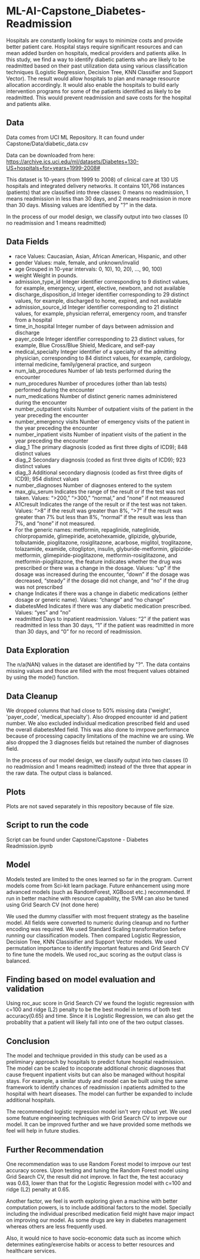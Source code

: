 # ML-AI-Capstone_Diabetes-Readmission
Hospitals are constantly looking for ways to minimize costs and provide better patient care. Hospital stays require significant resources and can mean added burden on hospitals, medical providers and patients alike. In this study, we find a way to identify diabetic patients who are likely to be readmitted based on their past utilization data using various classification techniques (Logistic Regression, Decision Tree, KNN Classifier and Support Vector). The result would allow hospitals to plan and manage resource allocation accordingly. It would also enable the hospitals to build early intervention programs for some of the patients identified as likely to be readmitted. This would prevent readmission and save costs for the hospital and patients alike.

## Data
Data comes from UCI ML Repository. It can found under Capstone/Data/diabetic_data.csv

Data can be downloaded from here:
https://archive.ics.uci.edu/ml/datasets/Diabetes+130-US+hospitals+for+years+1999-2008#

This dataset is 10-years (from 1999 to 2008) of clinical care at 130 US hospitals and integrated delivery networks.
It contains 101,766 instances (patients) that are classified into three classes: 0 means no readmission, 1 means readmission in less than 30 days, and 2 means readmission in more than 30 days. Missing values are identified by "?" in the data.

In the process of our model design, we classify output into two classes (0 no readmission and 1 means readmitted)

## Data Fields

- race Values: Caucasian, Asian, African American, Hispanic, and other
- gender Values: male, female, and unknown/invalid
- age Grouped in 10-year intervals: 0, 10), 10, 20), …, 90, 100)
- weight Weight in pounds.
- admission_type_id Integer identifier corresponding to 9 distinct values, for example, emergency, urgent, elective, newborn, and not available
- discharge_disposition_id Integer identifier corresponding to 29 distinct values, for example, discharged to home, expired, and not available
- admission_source_id Integer identifier corresponding to 21 distinct values, for example, physician referral, emergency room, and transfer from a hospital
- time_in_hospital Integer number of days between admission and discharge
- payer_code Integer identifier corresponding to 23 distinct values, for example, Blue Cross/Blue Shield, Medicare, and self-pay
- medical_specialty Integer identifier of a specialty of the admitting physician, corresponding to 84 distinct values, for example, cardiology, internal medicine, family/general practice, and surgeon
- num_lab_procedures Number of lab tests performed during the encounter
- num_procedures Number of procedures (other than lab tests) performed during the encounter
- num_medications Number of distinct generic names administered during the encounter
- number_outpatient visits Number of outpatient visits of the patient in the year preceding the encounter
- number_emergency visits Number of emergency visits of the patient in the year preceding the encounter
- number_inpatient visits Number of inpatient visits of the patient in the year preceding the encounter
- diag_1 The primary diagnosis (coded as first three digits of ICD9); 848 distinct values
- diag_2 Secondary diagnosis (coded as first three digits of ICD9); 923 distinct values
- diag_3 Additional secondary diagnosis (coded as first three digits of ICD9); 954 distinct values
- number_diagnoses Number of diagnoses entered to the system
- max_glu_serum Indicates the range of the result or if the test was not taken. Values: “>200,” “>300,” “normal,” and “none” if not measured
- A1Cresult Indicates the range of the result or if the test was not taken. Values: “>8” if the result was greater than 8%, “>7” if the result was greater than 7% but less than 8%, “normal” if the result was less than 7%, and “none” if not measured.
- For the generic names: metformin, repaglinide, nateglinide, chlorpropamide, glimepiride, acetohexamide, glipizide, glyburide, tolbutamide, pioglitazone, rosiglitazone, acarbose, miglitol, troglitazone, tolazamide, examide, citoglipton, insulin, glyburide-metformin, glipizide-metformin, glimepiride-pioglitazone, metformin-rosiglitazone, and metformin-pioglitazone, the feature indicates whether the drug was prescribed or there was a change in the dosage. Values: “up” if the dosage was increased during the encounter, “down” if the dosage was decreased, “steady” if the dosage did not change, and “no” if the drug was not prescribed
- change Indicates if there was a change in diabetic medications (either dosage or generic name). Values: “change” and “no change”
- diabetesMed Indicates if there was any diabetic medication prescribed. Values: “yes” and “no”
- readmitted Days to inpatient readmission. Values: “2” if the patient was readmitted in less than 30 days, “1” if the patient was readmitted in more than 30 days, and “0” for no record of readmission.

## Data Exploration
The n/a(NAN) values in the dataset are identified by "?". The data contains missing values and those are filled with the most frequent values obtained by using the mode() function.

## Data Cleanup
We dropped columns that had close to 50% missing data ('weight', 'payer_code', 'medical_specialty'). Also dropped encounter id and patient number. We also excluded individual medication prescribed field and used the overall diabetesMed field. This was also done to imrpove performance because of processing capacity limitations of the machine we are using. We also dropped the 3 diagnoses fields but retained the number of diagnoses field.

In the process of our model design, we classify output into two classes (0 no readmission and 1 means readmitted) instead of the three that appear in the raw data. The output class is balanced.

## Plots
Plots are not saved separately in this repository because of file size.

## Script to run the code
Script can be found under Capstone/Capstone - Diabetes Readmission.ipynb

## Model
Models tested are limited to the ones learned so far in the program. Current models come from Sci-kit learn package. Future enhancement using more advanced models (such as RandomForest, XGBoost etc.) recommended. If run in better machine with resource capability, the SVM can also be tuned using Grid Search CV (not done here)

We used the dummy classifier with most frequent strategy as the baseline model. All fields were converted to numeric during cleanup and no further encoding was required. We used Standard Scaling transformation before running our classification models.
Then compared Logistic Regression, Decision Tree, KNN Classisifier and Support Vector models. We used permutation importance to identify important features and Grid Search CV to fine tune the models. We used roc_auc scoring as the output class is balanced.

## Finding based on model evaluation and validation
Using roc_auc score in Grid Search CV we found the logistic regression with c=100 and ridge (L2) penalty to be the best model in terms of both test accuracy(0.65) and time. Since it is Logistic Regression, we can also get the probablity that a patient will likely fall into one of the two output classes.

## Conclusion
The model and technique provided in this study can be used as a preliminary approach by hospitals to predict future hospital readmission. The model can be scaled to incoporate additional chronic diagnoses that cause frequent inpatient visits but can also be managed without hospital stays. For example, a similar study and model can be built using the same framework to identify chances of readmission i npatients admitted to the hospital with heart diseases. The model can further be expanded to include additional hospitals.

The recommended logistic regression model isn't very robust yet. We used some feature engineering techniques with Grid Search CV to imrpove our model. It can be improved further and we have provided some methods we feel will help in future studies.

## Further Recommendation
One recommendation was to use Random Forest model to imrpove our test accuracy scores. Upon testing and tuning the Random Forest model using Grid Search CV, the result did not improve. In fact the, the test accuracy was 0.63, lower than that for the Logistic Regression model with c=100 and ridge (L2) penalty at 0.65.

Another factor, we feel is worth exploring given a machine with better computation powers, is to include additional factors to the model. Specially including the individual prescribed medication field might have major impact on improving our model. As some drugs are key in diabetes management whereas others are less frequently used.

Also, it would nice to have socio-economic data such as income which determines eating/exercise habits or access to better resources and healthcare services.

